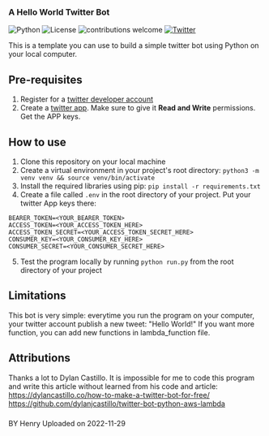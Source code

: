 ### A Hello World Twitter Bot

![Python](https://img.shields.io/badge/Python-v3.10.8-brightgreen) ![License](https://img.shields.io/badge/license-MIT-blue) ![contributions welcome](https://img.shields.io/badge/contributions-welcome-brightgreen.svg?style=flat) [![Twitter](https://img.shields.io/twitter/url/https/twitter.com/ihenrywu.svg?style=social&label=Follow%20%40ihenrywu)](https://twitter.com/ihenrywu)


This is a template you can use to build a simple twitter bot using Python on your local computer.

## Pre-requisites

 1. Register for a [twitter developer account](https://developer.twitter.com/en)  
 2. Create a [twitter app](https://developer.twitter.com/en/portal/projects-and-apps). Make sure to give it **Read and Write** permissions. Get the APP keys.



## How to use

1. Clone this repository on your local machine
2. Create a virtual environment in your project's root directory: `python3 -m venv venv && source venv/bin/activate`
3. Install the required libraries using pip: `pip install -r requirements.txt`
4. Create a file called `.env` in the root directory of your project. Put your twitter App keys there:
```
BEARER_TOKEN=<YOUR_BEARER_TOKEN>
ACCESS_TOKEN=<YOUR_ACCESS_TOKEN_HERE>
ACCESS_TOKEN_SECRET=<YOUR_ACCESS_TOKEN_SECRET_HERE>
CONSUMER_KEY=<YOUR_CONSUMER_KEY_HERE>
CONSUMER_SECRET=<YOUR_CONSUMER_SECRET_HERE>
```
5. Test the program locally by running `python run.py` from the root directory of your project



## Limitations

This bot is very simple: everytime you run the program on your computer, your twitter account publish a new tweet: "Hello World!" If you want more function, you can add new functions in lambda_function file.



## Attributions

Thanks a lot to Dylan Castillo. It is impossible for me to code this program and write this article without learned from his code and article: 
https://dylancastillo.co/how-to-make-a-twitter-bot-for-free/
https://github.com/dylanjcastillo/twitter-bot-python-aws-lambda



###
BY Henry
Uploaded on 2022-11-29